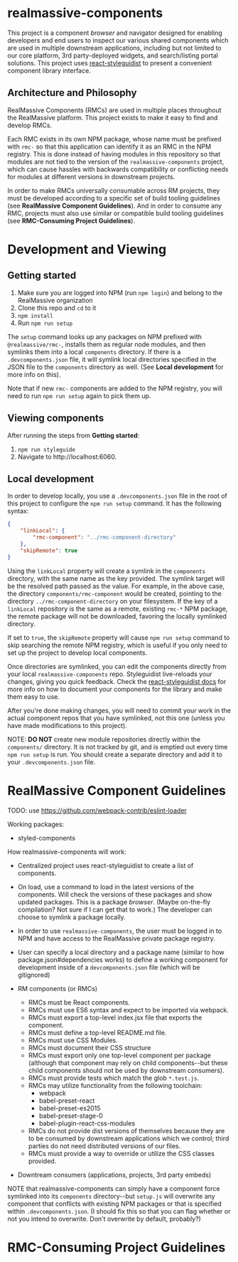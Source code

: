 # realmassive-components

This project is a component _browser_ and navigator designed for enabling developers and end users to inspect our various shared components which are used in multiple downstream applications, including but not limited to our core platform, 3rd party-deployed widgets, and search/listing portal solutions. This project uses [react-styleguidist](https://react-styleguidist.js.org/) to present a convenient component library interface.

## Architecture and Philosophy

RealMassive Components (RMCs) are used in multiple places throughout the RealMassive platform. This project exists to make it easy to find and develop RMCs.

Each RMC exists in its own NPM package, whose name must be prefixed with `rmc-` so that this application can identify it as an RMC in the NPM registry. This is done instead of having modules in this repository so that modules are not tied to the version of the `realmassive-components` project, which can cause hassles with backwards compatibility or conflicting needs for modules at different versions in downstream projects.

In order to make RMCs universally consumable across RM projects, they must be developed according to a specific set of build tooling guidelines (see **RealMassive Component Guidelines**). And in order to consume any RMC, projects must also use similar or compatible build tooling guidelines (see **RMC-Consuming Project Guidelines**).

# Development and Viewing

## Getting started

1. Make sure you are logged into NPM (run `npm login`) and belong to the RealMassive organization
1. Clone this repo and `cd` to it
1. `npm install`
1. Run `npm run setup`

The `setup` command looks up any packages on NPM prefixed with `@realmassive/rmc-`, installs them as regular node modules, and then symlinks them into a local `components` directory. If there is a `.devcomponents.json` file, it will symlink local directories specified in the JSON file to the `components` directory as well. (See **Local development** for more info on this).

Note that if new `rmc-` components are added to the NPM registry, you will need to run `npm run setup` again to pick them up.

## Viewing components

After running the steps from **Getting started**:

1. `npm run styleguide`
2. Navigate to http://localhost:6060.

## Local development

In order to develop locally, you use a `.devcomponents.json` file in the root of this project to configure the `npm run setup` command. It has the following syntax:

```json
{
	"linkLocal": {
		"rmc-component": "../rmc-component-directory"
	},
	"skipRemote": true
}
```

Using the `linkLocal` property will create a symlink in the `components` directory, with the same name as the key provided. The symlink target will be the resolved path passed as the value. For example, in the above case, the directory `components/rmc-component` would be created, pointing to the directory `../rmc-component-directory` on your filesystem. If the key of a `linkLocal` repository is the same as a remote, existing `rmc-*` NPM package, the remote package will not be downloaded, favoring the locally symlinked directory.

If set to `true`, the `skipRemote` property will cause `npm run setup` command to skip searching the remote NPM registry, which is useful if you only need to set up the project to develop local components.

Once directories are symlinked, you can edit the components directly from your local `realmassive-components` repo. Styleguidist live-reloads your changes, giving you quick feedback. Check the [react-styleguidist docs](https://react-styleguidist.js.org/docs/documenting.html) for more info on how to document your components for the library and make them easy to use.

After you're done making changes, you will need to commit your work in the actual component repos that you have symlinked, not this one (unless you have made modifications to this project).

NOTE: **DO NOT** create new module repositories directly within the `components/` directory. It is not tracked by git, and is emptied out every time `npm run setup` is run. You should create a separate directory and add it to your `.devcomponents.json` file.

# RealMassive Component Guidelines

TODO: use https://github.com/webpack-contrib/eslint-loader

Working packages:

- styled-components

How realmassive-components will work:

- Centralized project uses react-styleguidist to create a list of components.
- On load, use a command to load in the latest versions of the components. Will check the versions of these packages and show updated packages. This is a package _browser_. (Maybe on-the-fly compilation? Not sure if I can get that to work.) The developer can choose to symlink a package locally.
- In order to use `realmassive-components`, the user must be logged in to NPM and have access to the RealMassive private package registry.
- User can specify a local directory and a package name (similar to how package.json#dependencies works) to define a working component for development inside of a `devcomponents.json` file (which will be gitignored)
- RM components (or RMCs)
	- RMCs must be React components.
	- RMCs must use ES6 syntax and expect to be imported via webpack.
	- RMCs must export a top-level index.jsx file that exports the component.
	- RMCs must define a top-level README.md file.
	- RMCs must use CSS Modules.
	- RMCs must document their CSS structure
	- RMCs must export only one top-level component per package (although that component may rely on child components--but these child components should not be used by downstream consumers).
	- RMCs must provide tests which match the glob `*.test.js`.
	- RMCs may utilize functionality from the following toolchain:
		- webpack
		- babel-preset-react
		- babel-preset-es2015
		- babel-preset-stage-0
		- babel-plugin-react-css-modules
	- RMCs do not provide dist versions of themselves because they are to be consumed by downstream applications which we control; third parties do not need distributed versions of our files.
	- RMCs must provide a way to override or utilize the CSS classes provided.

- Downtream consumers (applications, projects, 3rd party embeds)

NOTE that realmassive-components can simply have a component force symlinked into its `components` directory--but `setup.js` will overwrite any component that conflicts with existing NPM packages or that is specified within `.devcomponents.json`. (I should fix this so that you can flag whether or not you intend to overwrite. Don't overwrite by default, probably?)

# RMC-Consuming Project Guidelines